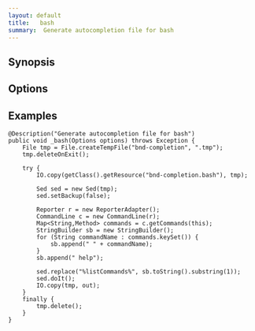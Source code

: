 ```yaml
---
layout: default
title:   bash 
summary:  Generate autocompletion file for bash
---
```




## Synopsis

## Options

## Examples

	@Description("Generate autocompletion file for bash")
	public void _bash(Options options) throws Exception {
		File tmp = File.createTempFile("bnd-completion", ".tmp");
		tmp.deleteOnExit();

		try {
			IO.copy(getClass().getResource("bnd-completion.bash"), tmp);

			Sed sed = new Sed(tmp);
			sed.setBackup(false);

			Reporter r = new ReporterAdapter();
			CommandLine c = new CommandLine(r);
			Map<String,Method> commands = c.getCommands(this);
			StringBuilder sb = new StringBuilder();
			for (String commandName : commands.keySet()) {
				sb.append(" " + commandName);
			}
			sb.append(" help");

			sed.replace("%listCommands%", sb.toString().substring(1));
			sed.doIt();
			IO.copy(tmp, out);
		}
		finally {
			tmp.delete();
		}
	}
